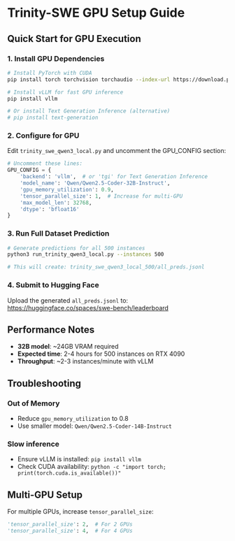 # Trinity-SWE GPU Setup Guide

## Quick Start for GPU Execution

### 1. Install GPU Dependencies

```bash
# Install PyTorch with CUDA
pip install torch torchvision torchaudio --index-url https://download.pytorch.org/whl/cu118

# Install vLLM for fast GPU inference
pip install vllm

# Or install Text Generation Inference (alternative)
# pip install text-generation
```

### 2. Configure for GPU

Edit `trinity_swe_qwen3_local.py` and uncomment the GPU_CONFIG section:

```python
# Uncomment these lines:
GPU_CONFIG = {
    'backend': 'vllm',  # or 'tgi' for Text Generation Inference
    'model_name': 'Qwen/Qwen2.5-Coder-32B-Instruct',
    'gpu_memory_utilization': 0.9,
    'tensor_parallel_size': 1,  # Increase for multi-GPU
    'max_model_len': 32768,
    'dtype': 'bfloat16'
}
```

### 3. Run Full Dataset Prediction

```bash
# Generate predictions for all 500 instances
python3 run_trinity_qwen3_local.py --instances 500

# This will create: trinity_swe_qwen3_local_500/all_preds.jsonl
```

### 4. Submit to Hugging Face

Upload the generated `all_preds.jsonl` to:
https://huggingface.co/spaces/swe-bench/leaderboard

## Performance Notes

- **32B model**: ~24GB VRAM required
- **Expected time**: 2-4 hours for 500 instances on RTX 4090
- **Throughput**: ~2-3 instances/minute with vLLM

## Troubleshooting

### Out of Memory
- Reduce `gpu_memory_utilization` to 0.8
- Use smaller model: `Qwen/Qwen2.5-Coder-14B-Instruct`

### Slow inference
- Ensure vLLM is installed: `pip install vllm`
- Check CUDA availability: `python -c "import torch; print(torch.cuda.is_available())"`

## Multi-GPU Setup

For multiple GPUs, increase `tensor_parallel_size`:
```python
'tensor_parallel_size': 2,  # For 2 GPUs
'tensor_parallel_size': 4,  # For 4 GPUs
```